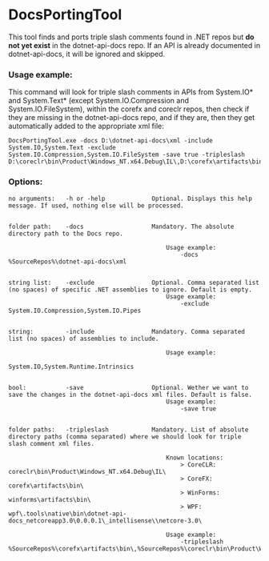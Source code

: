 # DocsPortingTool

This tool finds and ports triple slash comments found in .NET repos but **do not yet exist** in the dotnet-api-docs repo.
If an API is already documented in dotnet-api-docs, it will be ignored and skipped.

### Usage example:

This command will look for triple slash comments in APIs from System.IO* and System.Text* (except System.IO.Compression and System.IO.FileSystem), within the corefx and coreclr repos, then check if they are missing in the dotnet-api-docs repo, and if they are, then they get automatically added to the appropriate xml file:

```
DocsPortingTool.exe -docs D:\dotnet-api-docs\xml -include System.IO,System.Text -exclude System.IO.Compression,System.IO.FileSystem -save true -tripleslash D:\coreclr\bin\Product\Windows_NT.x64.Debug\IL\,D:\corefx\artifacts\bin\
```

### Options:

    no arguments:   -h or -help             Optional. Displays this help message. If used, nothing else will be processed.


    folder path:    -docs                   Mandatory. The absolute directory path to the Docs repo.

                                                Usage example:
                                                    -docs %SourceRepos%\dotnet-api-docs\xml


    string list:    -exclude                Optional. Comma separated list (no spaces) of specific .NET assemblies to ignore. Default is empty.
                                                Usage example:
                                                    -exclude System.IO.Compression,System.IO.Pipes


    string:         -include                Mandatory. Comma separated list (no spaces) of assemblies to include.

                                                Usage example:
                                                    System.IO,System.Runtime.Intrinsics


    bool:           -save                   Optional. Wether we want to save the changes in the dotnet-api-docs xml files. Default is false.
                                                Usage example:
                                                    -save true


    folder paths:   -tripleslash            Mandatory. List of absolute directory paths (comma separated) where we should look for triple slash comment xml files.

                                                Known locations:
                                                    > CoreCLR:   coreclr\bin\Product\Windows_NT.x64.Debug\IL\
                                                    > CoreFX:    corefx\artifacts\bin\
                                                    > WinForms:  winforms\artifacts\bin\
                                                    > WPF:       wpf\.tools\native\bin\dotnet-api-docs_netcoreapp3.0\0.0.0.1\_intellisense\\netcore-3.0\

                                                Usage example:
                                                    -tripleslash %SourceRepos%\corefx\artifacts\bin\,%SourceRepos%\coreclr\bin\Product\Windows_NT.x64.Debug\IL\

